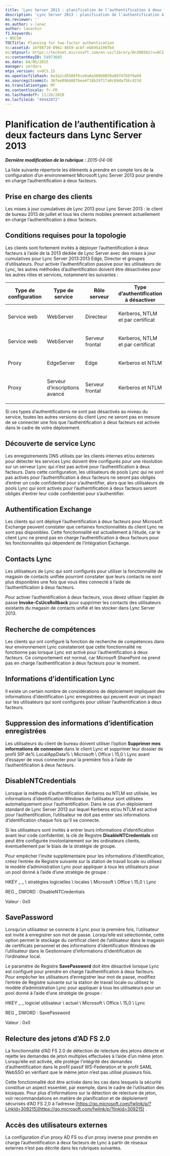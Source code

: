 ```yaml
---
title: 'Lync Server 2013 : planification de l’authentification à deux facteurs'
description: 'Lync Server 2013 : planification de l’authentification à deux facteurs.'
ms.reviewer: ''
ms.author: v-lanac
author: lanachin
f1.keywords:
- NOCSH
TOCTitle: Planning for two-factor authentication
ms:assetid: 16f08710-8961-4659-acbf-ebb95a198fb4
ms:mtpsurl: https://technet.microsoft.com/en-us/library/Dn308562(v=OCS.15)
ms:contentKeyID: 54973683
ms.date: 04/06/2015
manager: serdars
mtps_version: v=OCS.15
ms.openlocfilehash: 6a3a2cd5508f6ce9a8a389b0059a09747b9f9a09
ms.sourcegitcommit: 36fee89bb887bea4f18b19f17a8c69daf5bc423d
ms.translationtype: MT
ms.contentlocale: fr-FR
ms.lasthandoff: 11/26/2020
ms.locfileid: "49442872"
---
```

# <a name="planning-for-two-factor-authentication-in-lync-server-2013"></a>Planification de l’authentification à deux facteurs dans Lync Server 2013

<div data-xmlns="http://www.w3.org/1999/xhtml">

<div class="topic" data-xmlns="http://www.w3.org/1999/xhtml" data-msxsl="urn:schemas-microsoft-com:xslt" data-cs="https://msdn.microsoft.com/">

<div data-asp="https://msdn2.microsoft.com/asp">



</div>

<div id="mainSection">

<div id="mainBody">

<span> </span>

_**Dernière modification de la rubrique :** 2015-04-06_

La liste suivante répertorie les éléments à prendre en compte lors de la configuration d’un environnement Microsoft Lync Server 2013 pour prendre en charge l’authentification à deux facteurs.

<div>

## <a name="client-support"></a>Prise en charge des clients

Les mises à jour cumulatives de Lync 2013 pour Lync Server 2013 : le client de bureau 2013 de juillet et tous les clients mobiles prennent actuellement en charge l’authentification à deux facteurs.

</div>

<div>

## <a name="topology-requirements"></a>Conditions requises pour la topologie

Les clients sont fortement invités à déployer l’authentification à deux facteurs à l’aide de la 2013 dédiée de Lync Server avec des mises à jour cumulatives pour Lync Server 2013:2013 Edge, Director et groupes d’utilisateurs. Pour activer l’authentification passive pour les utilisateurs de Lync, les autres méthodes d’authentification doivent être désactivées pour les autres rôles et services, notamment les suivantes :


<table>
<colgroup>
<col style="width: 25%" />
<col style="width: 25%" />
<col style="width: 25%" />
<col style="width: 25%" />
</colgroup>
<thead>
<tr class="header">
<th>Type de configuration</th>
<th>Type de service</th>
<th>Rôle serveur</th>
<th>Type d’authentification à désactiver</th>
</tr>
</thead>
<tbody>
<tr class="odd">
<td><p>Service web</p></td>
<td><p>WebServer</p></td>
<td><p>Directeur</p></td>
<td><p>Kerberos, NTLM et par certificat</p></td>
</tr>
<tr class="even">
<td><p>Service web</p></td>
<td><p>WebServer</p></td>
<td><p>Serveur frontal</p></td>
<td><p>Kerberos, NTLM et par certificat</p></td>
</tr>
<tr class="odd">
<td><p>Proxy</p></td>
<td><p>EdgeServer</p></td>
<td><p>Edge</p></td>
<td><p>Kerberos et NTLM</p></td>
</tr>
<tr class="even">
<td><p>Proxy</p></td>
<td><p>Serveur d’inscriptions avancé</p></td>
<td><p>Serveur frontal</p></td>
<td><p>Kerberos et NTLM</p></td>
</tr>
</tbody>
</table>


Si ces types d’authentifications ne sont pas désactivés au niveau du service, toutes les autres versions du client Lync ne seront pas en mesure de se connecter une fois que l’authentification à deux facteurs est activée dans le cadre de votre déploiement.

</div>

<div>

## <a name="lync-service-discovery"></a>Découverte de service Lync

Les enregistrements DNS utilisés par les clients internes et/ou externes pour détecter les services Lync doivent être configurés pour une résolution sur un serveur Lync qui n’est pas activé pour l’authentification à deux facteurs. Dans cette configuration, les utilisateurs de pools Lync qui ne sont pas activés pour l’authentification à deux facteurs ne seront pas obligés d’entrer un code confidentiel pour s’authentifier, alors que les utilisateurs de pools Lync qui sont activés pour l’authentification à deux facteurs seront obligés d’entrer leur code confidentiel pour s’authentifier.

</div>

<div>

## <a name="exchange-authentication"></a>Authentification Exchange

Les clients qui ont déployé l’authentification à deux facteurs pour Microsoft Exchange peuvent constater que certaines fonctionnalités du client Lync ne sont pas disponibles. Cette fonctionnalité est actuellement à l’étude, car le client Lync ne prend pas en charge l’authentification à deux facteurs pour les fonctionnalités qui dépendent de l’intégration Exchange.

</div>

<div>

## <a name="lync-contacts"></a>Contacts Lync

Les utilisateurs de Lync qui sont configurés pour utiliser la fonctionnalité de magasin de contacts unifiée pourront constater que leurs contacts ne sont plus disponibles une fois que vous êtes connecté à l’aide de l’authentification à deux facteurs.

Pour activer l’authentification à deux facteurs, vous devez utiliser l’applet de passe **Invoke-CsUcsRollback** pour supprimer les contacts des utilisateurs existants du magasin de contacts unifié et les stocker dans Lync Server 2013.

</div>

<div>

## <a name="skill-search"></a>Recherche de compétences

Les clients qui ont configuré la fonction de recherche de compétences dans leur environnement Lync constateront que cette fonctionnalité ne fonctionne pas lorsque Lync est activé pour l’authentification à deux facteurs. Ce comportement est normal, car Microsoft SharePoint ne prend pas en charge l’authentification à deux facteurs pour le moment.

</div>

<div>

## <a name="lync-credentials"></a>Informations d’identification Lync

Il existe un certain nombre de considérations de déploiement impliquant des informations d’identification Lync enregistrées qui peuvent avoir un impact sur les utilisateurs qui sont configurés pour utiliser l’authentification à deux facteurs.

<div>

## <a name="deleting-saved-credentials"></a>Suppression des informations d’identification enregistrées

Les utilisateurs du client de bureau doivent utiliser l’option **Supprimer mes informations de connexion** dans le client Lync et supprimer leur dossier de profil SIP de% LocalAppData% \\ Microsoft \\ Office \\ 15,0 \\ Lync avant d’essayer de vous connecter pour la première fois à l’aide de l’authentification à deux facteurs.

</div>

<div>

## <a name="disablentcredentials"></a>DisableNTCredentials

Lorsque la méthode d’authentification Kerberos ou NTLM est utilisée, les informations d’identification Windows de l’utilisateur sont utilisées automatiquement pour l’authentification. Dans le cas d’un déploiement standard de Lync Server 2013 sur lequel Kerberos et/ou NTLM est activé pour l’authentification, l’utilisateur ne doit pas entrer ses informations d’identification chaque fois qu’il se connecte.

Si les utilisateurs sont invités à entrer leurs informations d’identification avant leur code confidentiel, la clé de Registre **DisableNTCredentials** est peut être configurée involontairement sur les ordinateurs clients, éventuellement par le biais de la stratégie de groupe.

Pour empêcher l’invite supplémentaire pour les informations d’identification, créez l’entrée de Registre suivante sur la station de travail locale ou utilisez le modèle d’administration Lync pour appliquer à tous les utilisateurs pour un pool donné à l’aide d’une stratégie de groupe :

HKEY \_ \_ \\ stratégies logicielles \\ locales \\ Microsoft \\ Office \\ 15,0 \\ Lync

REG \_ DWORD : DisableNTCredentials

Valeur : 0x0

</div>

<div>

## <a name="savepassword"></a>SavePassword

Lorsqu’un utilisateur se connecte à Lync pour la première fois, l’utilisateur est invité à enregistrer son mot de passe. Lorsqu’elle est sélectionnée, cette option permet le stockage du certificat client de l’utilisateur dans le magasin de certificats personnel et des informations d’identification Windows de l’utilisateur dans le Gestionnaire d’informations d’identification de l’ordinateur local.

Le paramètre de Registre **SavePassword** doit être désactivé lorsque Lync est configuré pour prendre en charge l’authentification à deux facteurs. Pour empêcher les utilisateurs d’enregistrer leur mot de passe, modifiez l’entrée de Registre suivante sur la station de travail locale ou utilisez le modèle d’administration Lync pour appliquer à tous les utilisateurs pour un pool donné à l’aide d’une stratégie de groupe :

HKEY \_ \_ logiciel utilisateur \\ actuel \\ Microsoft \\ Office \\ 15,0 \\ Lync

REG \_ DWORD : SavePassword

Valeur : 0x0

</div>

</div>

<div>

## <a name="ad-fs-20-token-replay"></a>Relecture des jetons d’AD FS 2.0

La fonctionnalité d’AD FS 2.0 de détection de relecture des jetons détecte et rejette les demandes de jeton multiples effectuées à l’aide d’un même jeton. Lorsqu’elle est activée, elle protège l’intégrité des demandes d’authentification dans le profil passif WS-Federation et le profil SAML WebSSO en vérifiant que le même jeton n’est pas utilisé plusieurs fois.

Cette fonctionnalité doit être activée dans les cas dans lesquels la sécurité constitue un aspect essentiel, par exemple, dans le cadre de l’utilisation des kiosques. Pour plus d’informations sur la détection de relecture de jeton, voir recommandations en matière de planification et de déploiement sécurisés d’AD FS 2,0 à l’adresse [https://go.microsoft.com/fwlink/p/?LinkId=309215](https://go.microsoft.com/fwlink/p/?linkid=309215) .

</div>

<div>

## <a name="external-user-access"></a>Accès des utilisateurs externes

La configuration d’un proxy AD FS ou d’un proxy inverse pour prendre en charge l’authentification à deux facteurs de Lync à partir de réseaux externes n’est pas décrite dans les rubriques suivantes.

</div>

</div>

<span> </span>

</div>

</div>

</div>

